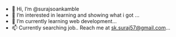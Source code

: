 - 👋 Hi, I’m @surajsoankamble
- 👀 I’m interested in learning and showing what i got ...
- 🌱 I’m currently learning web development...
- 📫 Currently searching job..
Reach me at sk.suraj57@gmail.com...

<!---
surajsoankamble/surajsoankamble is a ✨ special ✨ repository because its `README.md` (this file) appears on your GitHub profile.
You can click the Preview link to take a look at your changes.
--->
